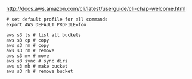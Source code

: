 <http://docs.aws.amazon.com/cli/latest/userguide/cli-chap-welcome.html>

```
# set default profile for all commands
export AWS_DEFAULT_PROFILE=foo

aws s3 ls # list all buckets
aws s3 cp # copy
aws s3 rm # copy
aws s3 rm # remove
aws s3 mv # move
aws s3 sync # sync dirs
aws s3 mb # make bucket
aws s3 rb # remove bucket
```
